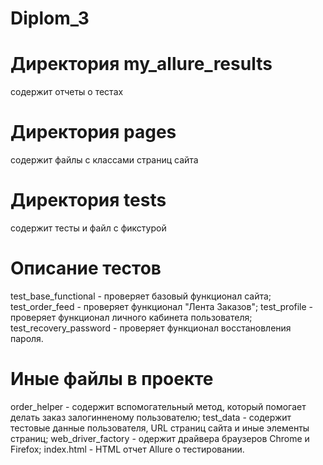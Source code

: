 # Diplom_3

# Директория my_allure_results
содержит отчеты о тестах

# Директория pages
содержит файлы с классами страниц сайта

# Директория tests
содержит тесты и файл с фикстурой

# Описание тестов
test_base_functional - проверяет базовый функционал сайта; test_order_feed - проверяет функционал "Лента Заказов"; test_profile - проверяет функционал личного кабинета пользователя; test_recovery_password - проверяет функционал восстановления пароля.

# Иные файлы в проекте 
order_helper - содержит вспомогательный метод, который помогает делать заказ залогинненому пользователю;
test_data - содержит тестовые данные пользователя, URL страниц сайта и иные элементы страниц;
web_driver_factory - одержит драйвера браузеров Chrome и Firefox;
index.html - HTML отчет Allure о тестировании.